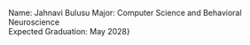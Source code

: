 Name: Jahnavi Bulusu
Major: Computer Science and Behavioral Neuroscience\
Expected Graduation: May 2028}
